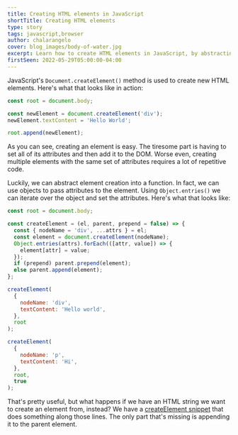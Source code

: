```yaml
---
title: Creating HTML elements in JavaScript
shortTitle: Creating HTML elements
type: story
tags: javascript,browser
author: chalarangelo
cover: blog_images/body-of-water.jpg
excerpt: Learn how to create HTML elements in JavaScript, by abstracting the creation logic into a function.
firstSeen: 2022-05-29T05:00:00-04:00
---
```


JavaScript's `Document.createElement()` method is used to create new HTML elements. Here's what that looks like in action:

```js
const root = document.body;

const newElement = document.createElement('div');
newElement.textContent = 'Hello World';

root.append(newElement);
```

As you can see, creating an element is easy. The tiresome part is having to set all of its attributes and then add it to the DOM. Worse even, creating multiple elements with the same set of attributes requires a lot of repetitive code.

Luckily, we can abstract element creation into a function. In fact, we can use objects to pass attributes to the element. Using `Object.entries()` we can iterate over the object and set the attributes. Here's what that looks like:

```js
const root = document.body;

const createElement = (el, parent, prepend = false) => {
  const { nodeName = 'div', ...attrs } = el;
  const element = document.createElement(nodeName);
  Object.entries(attrs).forEach(([attr, value]) => {
    element[attr] = value;
  });
  if (prepend) parent.prepend(element);
  else parent.append(element);
};

createElement(
  {
    nodeName: 'div',
    textContent: 'Hello world',
  },
  root
);

createElement(
  {
    nodeName: 'p',
    textContent: 'Hi',
  },
  root,
  true
);
```

That's pretty useful, but what happens if we have an HTML string we want to create an element from, instead? We have a [createElement snippet](/js/s/create-element) that does something along those lines. The only part that's missing is appending it to the parent element.
